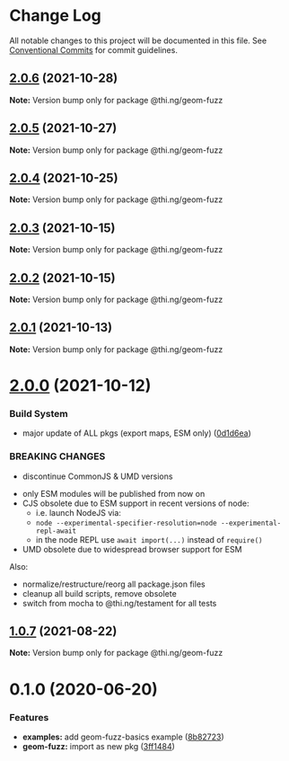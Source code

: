 # Change Log

All notable changes to this project will be documented in this file.
See [Conventional Commits](https://conventionalcommits.org) for commit guidelines.

## [2.0.6](https://github.com/thi-ng/umbrella/compare/@thi.ng/geom-fuzz@2.0.5...@thi.ng/geom-fuzz@2.0.6) (2021-10-28)

**Note:** Version bump only for package @thi.ng/geom-fuzz





## [2.0.5](https://github.com/thi-ng/umbrella/compare/@thi.ng/geom-fuzz@2.0.4...@thi.ng/geom-fuzz@2.0.5) (2021-10-27)

**Note:** Version bump only for package @thi.ng/geom-fuzz





## [2.0.4](https://github.com/thi-ng/umbrella/compare/@thi.ng/geom-fuzz@2.0.3...@thi.ng/geom-fuzz@2.0.4) (2021-10-25)

**Note:** Version bump only for package @thi.ng/geom-fuzz





## [2.0.3](https://github.com/thi-ng/umbrella/compare/@thi.ng/geom-fuzz@2.0.2...@thi.ng/geom-fuzz@2.0.3) (2021-10-15)

**Note:** Version bump only for package @thi.ng/geom-fuzz





## [2.0.2](https://github.com/thi-ng/umbrella/compare/@thi.ng/geom-fuzz@2.0.1...@thi.ng/geom-fuzz@2.0.2) (2021-10-15)

**Note:** Version bump only for package @thi.ng/geom-fuzz





## [2.0.1](https://github.com/thi-ng/umbrella/compare/@thi.ng/geom-fuzz@2.0.0...@thi.ng/geom-fuzz@2.0.1) (2021-10-13)

**Note:** Version bump only for package @thi.ng/geom-fuzz





# [2.0.0](https://github.com/thi-ng/umbrella/compare/@thi.ng/geom-fuzz@1.0.8...@thi.ng/geom-fuzz@2.0.0) (2021-10-12)


### Build System

* major update of ALL pkgs (export maps, ESM only) ([0d1d6ea](https://github.com/thi-ng/umbrella/commit/0d1d6ea9fab2a645d6c5f2bf2591459b939c09b6))


### BREAKING CHANGES

* discontinue CommonJS & UMD versions

- only ESM modules will be published from now on
- CJS obsolete due to ESM support in recent versions of node:
  - i.e. launch NodeJS via:
  - `node --experimental-specifier-resolution=node --experimental-repl-await`
  - in the node REPL use `await import(...)` instead of `require()`
- UMD obsolete due to widespread browser support for ESM

Also:
- normalize/restructure/reorg all package.json files
- cleanup all build scripts, remove obsolete
- switch from mocha to @thi.ng/testament for all tests






##  [1.0.7](https://github.com/thi-ng/umbrella/compare/@thi.ng/geom-fuzz@1.0.6...@thi.ng/geom-fuzz@1.0.7) (2021-08-22) 

**Note:** Version bump only for package @thi.ng/geom-fuzz 

#  0.1.0 (2020-06-20) 

###  Features 

- **examples:** add geom-fuzz-basics example ([8b82723](https://github.com/thi-ng/umbrella/commit/8b82723c3708c78d5a67376036b661baec8e4ce0)) 
- **geom-fuzz:** import as new pkg ([3ff1484](https://github.com/thi-ng/umbrella/commit/3ff14848f277bd9dc7b2a009aa0a98d6e1d3df6c))
